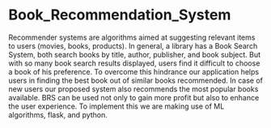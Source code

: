 # Book_Recommendation_System

Recommender systems are algorithms aimed at suggesting relevant items to users (movies, books, products). In general, a library has a Book Search System, both search books by title, author, publisher, and book subject. But with so many book search results displayed, users find it difficult to choose a book of his preference. To overcome this hindrance our application helps users in finding the best book out of similar books recommended. In case of new users our proposed system also recommends the most popular books available. BRS can be used not only to gain more profit but also to enhance the user experience. To implement this we are making use of ML algorithms, flask, and python.
